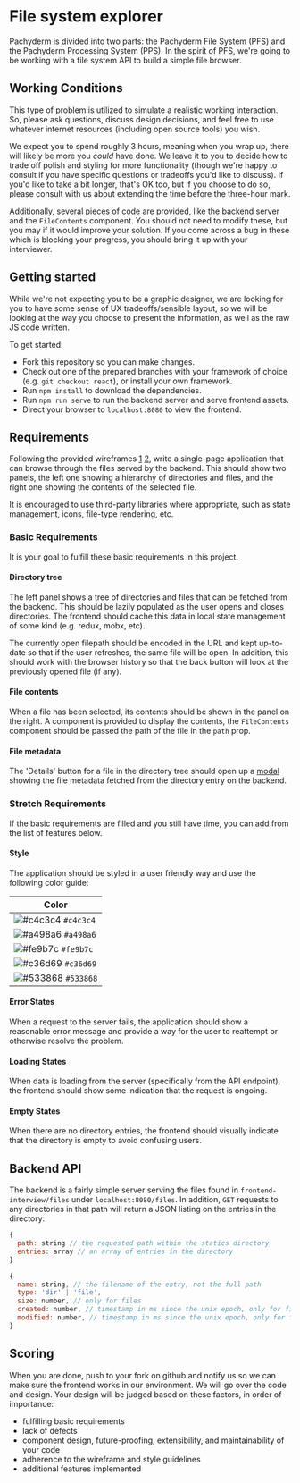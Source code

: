 # File system explorer

Pachyderm is divided into two parts: the Pachyderm File System (PFS) and the Pachyderm Processing System (PPS). In the spirit of PFS, we're going to be working with a file system API to build a simple file browser.


## Working Conditions

This type of problem is utilized to simulate a realistic working interaction. So, please ask questions, discuss design decisions, and feel free to use whatever internet resources (including open source tools) you wish.

We expect you to spend roughly 3 hours, meaning when you wrap up, there will likely be more you _could_ have done. We leave it to you to decide how to trade off polish and styling for more functionality (though we're happy to consult if you have specific questions or tradeoffs you'd like to discuss). If you'd like to take a bit longer, that's OK too, but if you choose to do so, please consult with us about extending the time before the three-hour mark.

Additionally, several pieces of code are provided, like the backend server and the `FileContents` component.  You should not need to modify these, but you may if it would improve your solution.  If you come across a bug in these which is blocking your progress, you should bring it up with your interviewer.


## Getting started

While we're not expecting you to be a graphic designer, we are looking for you to have some sense of UX tradeoffs/sensible layout, so we will be looking at the way you choose to present the information, as well as the raw JS code written.

To get started:

* Fork this repository so you can make changes.
* Check out one of the prepared branches with your framework of choice (e.g. `git checkout react`), or install your own framework.
* Run `npm install` to download the dependencies.
* Run `npm run serve` to run the backend server and serve frontend assets.
* Direct your browser to `localhost:8080` to view the frontend.


## Requirements

Following the provided wireframes [1](wireframe_main.png) [2](wireframe_modal.png), write a single-page application that can browse through the files served by the backend.  This should show two panels, the left one showing a hierarchy of directories and files, and the right one showing the contents of the selected file.

It is encouraged to use third-party libraries where appropriate, such as state management, icons, file-type rendering, etc.

### Basic Requirements

It is your goal to fulfill these basic requirements in this project. 

#### Directory tree

The left panel shows a tree of directories and files that can be fetched from the backend.  This should be lazily populated as the user opens and closes directories.  The frontend should cache this data in local state management of some kind (e.g. redux, mobx, etc).

The currently open filepath should be encoded in the URL and kept up-to-date so that if the user refreshes, the same file will be open.  In addition, this should work with the browser history so that the back button will look at the previously opened file (if any).

#### File contents

When a file has been selected, its contents should be shown in the panel on the right.  A component is provided to display the contents, the `FileContents` component should be passed the path of the file in the `path` prop.

#### File metadata

The 'Details' button for a file in the directory tree should open up a [modal](wireframe_modal.png) showing the file metadata fetched from the directory entry on the backend.

### Stretch Requirements

If the basic requirements are filled and you still have time, you can add from the list of features below.

#### Style

The application should be styled in a user friendly way and use the following color guide:

| Color     |
| --------- |
|![#c4c3c4](https://placehold.it/15/c4c3c4/000000?text=+) `#c4c3c4` |
|![#a498a6](https://placehold.it/15/a498a6/000000?text=+) `#a498a6` |
|![#fe9b7c](https://placehold.it/15/fe9b7c/000000?text=+) `#fe9b7c` |
|![#c36d69](https://placehold.it/15/c36d69/000000?text=+) `#c36d69` |
|![#533868](https://placehold.it/15/533868/000000?text=+) `#533868` |

#### Error States

When a request to the server fails, the application should show a reasonable error message and provide a way for the user to reattempt or otherwise resolve the problem.

#### Loading States

When data is loading from the server (specifically from the API endpoint), the frontend should show some indication that the request is ongoing.

#### Empty States

When there are no directory entries, the frontend should visually indicate that the directory is empty to avoid confusing users.


## Backend API

The backend is a fairly simple server serving the files found in `frontend-interview/files` under `localhost:8080/files`.  In addition, `GET` requests to any directories in that path will return a JSON listing on the entries in the directory:

```js
{
  path: string // the requested path within the statics directory
  entries: array // an array of entries in the directory
}
```

```js
{
  name: string, // the filename of the entry, not the full path
  type: 'dir' | 'file',
  size: number, // only for files
  created: number, // timestamp in ms since the unix epoch, only for files
  modified: number, // timestamp in ms since the unix epoch, only for files
}
```


## Scoring

When you are done, push to your fork on github and notify us so we can make sure the frontend works in our environment.  We will go over the code and design.  Your design will be judged based on these factors, in order of importance:

* fulfilling basic requirements
* lack of defects
* component design, future-proofing, extensibility, and maintainability of your code
* adherence to the wireframe and style guidelines
* additional features implemented

[wireframe-reference]: https://wireframe.cc/pro/pp/8c09cab40300197
